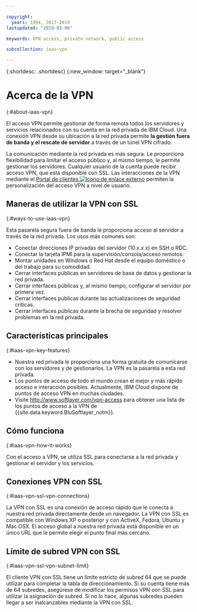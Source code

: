 ```yaml
---

copyright:
  years: 1994, 2017-2019
lastupdated: "2019-03-06"

keywords: VPN access, private network, public access

subcollection: iaas-vpn

---
```


{:shortdesc: .shortdesc}
{:new_window: target="_blank"}

# Acerca de la VPN
{:#about-iaas-vpn}

El acceso VPN permite gestionar de forma remota todos los servidores y servicios relacionados con su cuenta en la red privada de IBM Cloud. Una conexión VPN desde su ubicación a la red privada permite **la gestión fuera de banda y el rescate de servidor** a través de un túnel VPN cifrado.

La comunicación mediante la red privada es más segura. Le proporciona flexibilidad para limitar el acceso público y, al mismo tiempo, le permite gestionar los servidores. Cualquier usuario de la cuenta puede recibir acceso VPN, que está disponible con SSL. Las interacciones de la VPN mediante el [Portal de clientes ![Icono de enlace externo](../../icons/launch-glyph.svg "Icono de enlace externo")](https://control.softlayer.com/) permiten la personalización del acceso VPN a nivel de usuario.

## Maneras de utilizar la VPN con SSL
{:#ways-to-use-iaas-vpn}

Esta pasarela segura fuera de banda le proporciona acceso al servidor a través de la red privada. Los usos más comunes son:

* Conectar direcciones IP privadas del servidor (10.x.x.x) en SSH o RDC.
* Conectar la tarjeta IPMI para la supervisión/consola/acceso remotos.
* Montar unidades en Windows o Red Hat desde el equipo doméstico o del trabajo para su comodidad.
* Cerrar interfaces públicas en servidores de base de datos y gestionar la red privada.
* Cerrar interfaces públicas y, al mismo tiempo, configurar el servidor por primera vez.
* Cerrar interfaces públicas durante las actualizaciones de seguridad críticas.
* Cerrar interfaces públicas durante la brecha de seguridad y resolver problemas en la red privada.

## Características principales
{:#iaas-vpn-key-features}

 * Nuestra red privada le proporciona una forma gratuita de comunicarse con los servidores y de gestionarlos. La VPN es la pasarela a esta red privada.
 * Los puntos de acceso de todo el mundo crean el mejor y más rápido acceso e interacción posibles. Actualmente, IBM Cloud dispone de puntos de acceso VPN en muchas ciudades.
 * Visite http://www.softlayer.com/vpn-access para obtener una lista de los puntos de acceso a la VPN de {{site.data.keyword.BluSoftlayer_notm}}.

## Cómo funciona
{:#iaas-vpn-how-it-works}

Con el acceso a VPN, se utiliza SSL para conectarse a la red privada y gestionar el servidor y los servicios. 

## Conexiones VPN con SSL
{:#iaas-vpn-ssl-vpn-connections}

La VPN con SSL es una conexión de acceso rápido que le conecta a nuestra red privada directamente desde un navegador. La VPN con SSL es compatible con Windows XP o posterior y con ActiveX, Fedora, Ubuntu y Mac OSX. El acceso global a nuestra red privada está disponible en un único URL que le permite elegir el punto final más cercano.

## Límite de subred VPN con SSL
{:#iaas-vpn-ssl-vpn-subnet-limit}

El cliente VPN con SSL tiene un límite estricto de subred 64 que se puede utilizar para completar la tabla de direccionamiento. Si su cuenta tiene más de 64 subredes, asegúrese de modificar los permisos VPN con SSL para utilizar la asignación de subred. Si no lo hace, algunas subredes pueden llegar a ser inalcanzables mediante la VPN con SSL.
